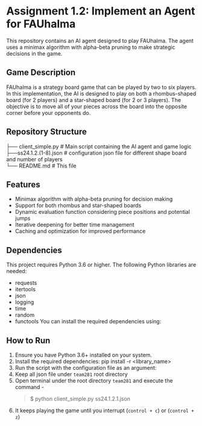# Assignment 1.2: Implement an Agent for FAUhalma
This repository contains an AI agent designed to play FAUhalma. The agent uses a minimax algorithm with alpha-beta pruning to make strategic decisions in the game.

## Game Description
FAUhalma is a strategy board game that can be played by two to six players. In this implementation, the AI is designed to play on both a rhombus-shaped board (for 2 players) and a star-shaped board (for 2 or 3 players). The objective is to move all of your pieces across the board into the opposite corner before your opponents do.

## Repository Structure
├── client_simple.py       # Main script containing the AI agent and game logic <br>
├──ss24.1.2.(1-8).json  # configuration json file for different shape board and number of players <br>
└── README.md           # This file<br>

## Features
- Minimax algorithm with alpha-beta pruning for decision making
- Support for both rhombus and star-shaped boards
- Dynamic evaluation function considering piece positions and potential jumps
- Iterative deepening for better time management
- Caching and optimization for improved performance

## Dependencies
This project requires Python 3.6 or higher. The following Python libraries are needed:
- requests
- itertools
- json
- logging
- time
- random
- functools
You can install the required dependencies using:


## How to Run
1. Ensure you have Python 3.6+ installed on your system.
2. Install the required dependencies:
    pip install -r <library_name>
3. Run the script with the configuration file as an argument:
4. Keep all json file under `team281` root directory
5. Open terminal under the root directory `team281` and execute the command -
    > $ python client_simple.py ss24.1.2.1.json
6. It keeps playing the game until you interrupt (`control + c`) or (`control + z`)

 